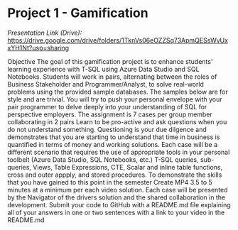 # Project 1 - Gamification


*Presentation Link (Drive):* <br>
https://drive.google.com/drive/folders/1TknVs06eOZZSq73ApmQESsWvUxxYH1Nt?usp=sharing <br>

Objective
The goal of this gamification project is to enhance students' learning experience with T-SQL using Azure Data Studio and SQL Notebooks. Students will work in pairs, alternating between the roles of Business Stakeholder and Programmer/Analyst, to solve real-world problems using the provided sample databases. The samples below are for style and are trivial. You will try to push your personal envelope with your pair programmer to delve deeply into your understanding of SQL for perspective employers.
The assignment is 7 cases per group member collaborating in 2 pairs
Learn to be pro-active and ask questions when you do not understand something. Questioning is your due dilgence and demonstrates that you are starting to understand that time in business is quantified in terms of money and working solutions.
Each case will be a different scenario that requires the use of appropriate tools in your personal toolbelt (Azure Data Studio, SQL Notebooks, etc.) T-SQL queries, sub-queries, Views, Table Expressions, CTE, Scalar and inline table functions, cross and outer appply, and stored procedures. To demonstrate the skills that you have gained to this point in the semester
Create MP4 3.5 to 5 minutes at a minimum per each video solution. Each case will be presented by the Navigator of the drivers solution and the shared collaboration in the development.
Submit your code to GitHub with a README.md file explaining all of your answers in one or two sentences with a link to your video in the README.md

